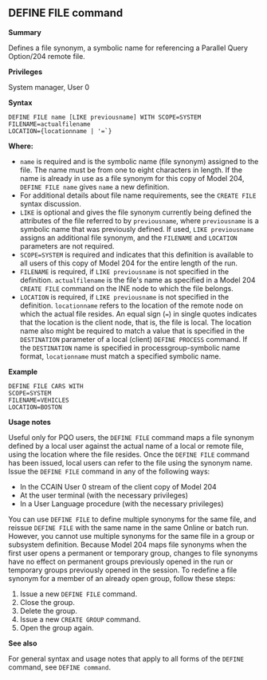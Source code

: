 ## DEFINE FILE command

**Summary**

Defines a file synonym, a symbolic name for referencing a Parallel Query Option/204 remote file.

**Privileges**

System manager, User 0

**Syntax**

```
DEFINE FILE name [LIKE previousname] WITH SCOPE=SYSTEM
FILENAME=actualfilename
LOCATION={locationname | '=`}
```

**Where:**

* `name` is required and is the symbolic name (file synonym) assigned to the file. The name must be from one to eight characters in length. If the name is already in use as a file synonym for this copy of Model 204, `DEFINE FILE name` gives `name` a new definition.
* For additional details about file name requirements, see the `CREATE FILE` syntax discussion.
* `LIKE` is optional and gives the file synonym currently being defined the attributes of the file referred to by `previousname`, where `previousname` is a symbolic name that was previously defined. If used, `LIKE previousname` assigns an additional file synonym, and the `FILENAME` and `LOCATION` parameters are not required.
* `SCOPE=SYSTEM` is required and indicates that this definition is available to all users of this copy of Model 204 for the entire length of the run.
* `FILENAME` is required, if `LIKE previousname` is not specified in the definition. `actualfilename` is the file's name as specified in a Model 204 `CREATE FILE` command on the INE node to which the file belongs.
* `LOCATION` is required, if `LIKE previousname` is not specified in the definition. `locationname` refers to the location of the remote node on which the actual file resides. An equal sign (`=`) in single quotes indicates that the location is the client node, that is, the file is local. The location name also might be required to match a value that is specified in the `DESTINATION` parameter of a local (client) `DEFINE PROCESS` command. If the `DESTINATION` name is specified in processgroup-symbolic name format, `locationname` must match a specified symbolic name.

**Example**

```
DEFINE FILE CARS WITH
SCOPE=SYSTEM
FILENAME=VEHICLES
LOCATION=BOSTON
```

**Usage notes**

Useful only for PQO users, the `DEFINE FILE` command maps a file synonym defined by a local user against the actual name of a local or remote file, using the location where the file resides. Once the `DEFINE FILE` command has been issued, local users can refer to the file using the synonym name. Issue the `DEFINE FILE` command in any of the following ways:

* In the CCAIN User 0 stream of the client copy of Model 204
* At the user terminal (with the necessary privileges)
* In a User Language procedure (with the necessary privileges)

You can use `DEFINE FILE` to define multiple synonyms for the same file, and reissue `DEFINE FILE` with the same name in the same Online or batch run. However, you cannot use multiple synonyms for the same file in a group or subsystem definition. Because Model 204 maps file synonyms when the first user opens a permanent or temporary group, changes to file synonyms have no effect on permanent groups previously opened in the run or temporary groups previously opened in the session. To redefine a file synonym for a member of an already open group, follow these steps:

1. Issue a new `DEFINE FILE` command.
2. Close the group.
3. Delete the group.
4. Issue a new `CREATE GROUP` command.
5. Open the group again.

**See also**

For general syntax and usage notes that apply to all forms of the `DEFINE` command, see `DEFINE command`.
